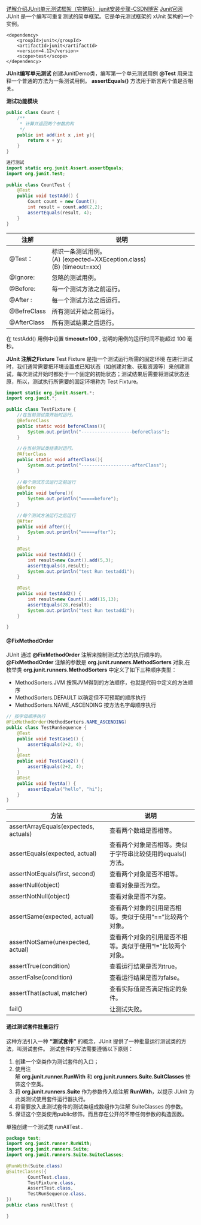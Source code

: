 [详解介绍JUnit单元测试框架（完整版） junit安装步骤-CSDN博客](https://blog.csdn.net/qq_26295547/article/details/83145642)
[Junit官网](http://junit.org/)
JUnit 是一个编写可重复测试的简单框架。它是单元测试框架的 xUnit 架构的一个实例。

```maven
<dependency>
    <groupId>junit</groupId>
    <artifactId>junit</artifactId>
    <version>4.12</version>
    <scope>test</scope>
</dependency>
```

**JUnit编写单元测试**
创建JunitDemo类，编写第一个单元测试用例
**@Test** 用来注释一个普通的方法为一条测试用例。
**assertEquals()** 方法用于断言两个值是否相关。

**测试功能模块**
```java
public class Count {
    /**
     * 计算并返回两个参数的和
     */
    public int add(int x ,int y){
        return x + y;
    }
}

进行测试
import static org.junit.Assert.assertEquals;
import org.junit.Test;
 
public class CountTest {
    @Test
    public void testAdd() {
        Count count = new Count();
        int result = count.add(2,2);
        assertEquals(result, 4);
    }
}
```

| 注解          | 说明                                                            |
| ----------- | ------------------------------------------------------------- |
| @Test：      | 标识一条测试用例。 (A) (expected=XXEception.class)   (B) (timeout=xxx) |
| @Ignore:    | 忽略的测试用例。                                                      |
| @Before:    | 每一个测试方法之前运行。                                                  |
| @After :    | 每一个测试方法之后运行。                                                  |
| @BefreClass | 所有测试开始之前运行。                                                   |
| @AfterClass | 所有测试结果之后运行。                                                   |
在 testAdd() 用例中设置 **timeout=100** , 说明的用例的运行时间不能超过 100 毫秒。

**JUnit 注解之Fixture**
Test Fixture 是指一个测试运行所需的固定环境
在进行测试时，我们通常需要把环境设置成已知状态（如创建对象、获取资源等）来创建测试，每次测试开始时都处于一个固定的初始状态；测试结果后需要将测试状态还原，所以，测试执行所需要的固定环境称为 Test Fixture。
```java
import static org.junit.Assert.*;
import org.junit.*;
 
public class TestFixture {
    //在当前测试类开始时运行。
    @BeforeClass
    public static void beforeClass(){
        System.out.println("-------------------beforeClass");
    }
 
    //在当前测试类结束时运行。
    @AfterClass
    public static void afterClass(){
        System.out.println("-------------------afterClass");
    }
 
    //每个测试方法运行之前运行
    @Before
    public void before(){
        System.out.println("=====before");
    }
 
    //每个测试方法运行之后运行
    @After
    public void after(){
        System.out.println("=====after");
    }
 
    @Test
    public void testAdd1() {
        int result=new Count().add(5,3);
        assertEquals(8,result);
        System.out.println("test Run testadd1");
    }
 
    @Test
    public void testAdd2() {
        int result=new Count().add(15,13);
        assertEquals(28,result);
        System.out.println("test Run testadd2");
    }
 
}
```

#### @FixMethodOrder
JUnit 通过 **@FixMethodOrder** 注解来控制测试方法的执行顺序的。**@FixMethodOrder** 注解的参数是 **org.junit.runners.MethodSorters** 对象,在枚举类 **org.junit.runners.MethodSorters** 中定义了如下三种顺序类型：
- MethodSorters.JVM
按照JVM得到的方法顺序，也就是代码中定义的方法顺序
- MethodSorters.DEFAULT
以确定但不可预期的顺序执行
- MethodSorters.NAME_ASCENDING
按方法名字母顺序执行

```java
// 按字母顺序执行
@FixMethodOrder(MethodSorters.NAME_ASCENDING)
public class TestRunSequence {
    @Test
    public void TestCase1() {
        assertEquals(2+2, 4);
    }
    @Test
    public void TestCase2() {
        assertEquals(2+2, 4);
    }
    @Test
    public void TestAa() {
        assertEquals("hello", "hi");
    }
}
```

|方法|说明|
|---|---|
|assertArrayEquals(expecteds, actuals)|查看两个数组是否相等。|
|assertEquals(expected, actual)|查看两个对象是否相等。类似于字符串比较使用的equals()方法。|
|assertNotEquals(first, second)|查看两个对象是否不相等。|
|assertNull(object)|查看对象是否为空。|
|assertNotNull(object)|查看对象是否不为空。|
|assertSame(expected, actual)|查看两个对象的引用是否相等。类似于使用“==”比较两个对象。|
|assertNotSame(unexpected, actual)|查看两个对象的引用是否不相等。类似于使用“!=”比较两个对象。|
|assertTrue(condition)|查看运行结果是否为true。|
|assertFalse(condition)|查看运行结果是否为false。|
|assertThat(actual, matcher)|查看实际值是否满足指定的条件。|
|fail()|让测试失败。|
#### 通过测试套件批量运行
这种方法引入一种 **“测试套件”** 的概念，JUnit 提供了一种批量运行测试类的方法，叫测试套件。
测试套件的写法需要遵循以下原则：
1. 创建一个空类作为测试套件的入口；
2. 使用注解 **org.junit.runner.RunWith** 和 **org.junit.runners.Suite.SuitClasses** 修饰这个空类。
3. 将 **org.junit.runners.Suite** 作为参数传入给注解 **RunWith**，以提示 JUnit 为此类测试使用套件运行器执行。
4. 将需要放入此测试套件的测试类组成数组作为注解 SuiteClasses 的参数。
5. 保证这个空类使用public修饰，而且存在公开的不带任何参数的构造函数。

单独创建一个测试类 runAllTest .
```java
package test;
import org.junit.runner.RunWith;
import org.junit.runners.Suite;
import org.junit.runners.Suite.SuiteClasses;
 
@RunWith(Suite.class)
@SuiteClasses({
        CountTest.class,
        TestFixture.class,
        AssertTest.class,
        TestRunSequence.class,
})
public class runAllTest {
 
}
```